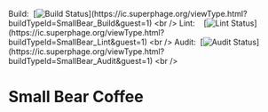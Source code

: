 Build: &nbsp;[![Build Status](https://ic.superphage.org/app/rest/builds/buildType:\(id:SmallBear_Build\)/statusIcon)](https://ic.superphage.org/viewType.html?buildTypeId=SmallBear_Build&guest=1) <br />
Lint: &nbsp;&nbsp;&nbsp;[![Lint Status](https://ic.superphage.org/app/rest/builds/buildType:\(id:SmallBear_Lint\)/statusIcon)](https://ic.superphage.org/viewType.html?buildTypeId=SmallBear_Lint&guest=1) <br />
Audit: &nbsp;[![Audit Status](https://ic.superphage.org/app/rest/builds/buildType:\(id:SmallBear_Audit\)/statusIcon)](https://ic.superphage.org/viewType.html?buildTypeId=SmallBear_Audit&guest=1) <br />

# Small Bear Coffee



